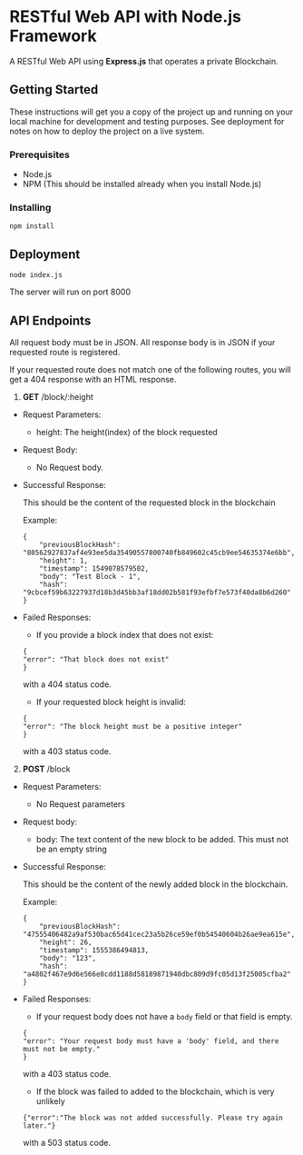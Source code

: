 # RESTful Web API with Node.js Framework

A RESTful Web API using **Express.js** that operates a private Blockchain.

## Getting Started

These instructions will get you a copy of the project up and running on your local machine for development and testing purposes. See deployment for notes on how to deploy the project on a live system.

### Prerequisites

- Node.js
- NPM (This should be installed already when you install Node.js)


### Installing

```
npm install
```


## Deployment

```
node index.js
```

The server will run on port 8000

## API Endpoints

All request body must be in JSON.
All response body is in JSON if your requested route is registered.


If your requested route does not match one of the following routes, you will get a 404 response with an HTML response.

1. **GET** /block/:height
- Request Parameters:
    - height: The height(index) of the block requested

- Request Body:
    - No Request body.


- Successful Response:

    This should be the content of the requested block in the blockchain

    Example:
    ```
    {
        "previousBlockHash": "80562927837af4e93ee5da35490557800740fb849602c45cb9ee54635374e6bb",
        "height": 1,
        "timestamp": 1549078579502,
        "body": "Test Block - 1",
        "hash": "9cbcef59b63227937d18b3d45bb3af18dd02b581f93efbf7e573f40da8b6d260"
    }
    ```

- Failed Responses:
    - If you provide a block index that does not exist:

    ```
    {
    "error": "That block does not exist"
    }
    ``` 
    with a 404 status code.

    - If your requested block height is invalid:
    ```
    {
    "error": "The block height must be a positive integer"
    }
    ```
    with a 403 status code.

2. **POST** /block
- Request Parameters:
    - No Request parameters

- Request body:
    - body: The text content of the new block to be added. This must not be an empty string

- Successful Response:

    This should be the content of the newly added block in the blockchain.

    Example:
    ```
    {
        "previousBlockHash": "47555406482a9af530bac65d41cec23a5b26ce59ef0b54540604b26ae9ea615e",
        "height": 26,
        "timestamp": 1555386494813,
        "body": "123",
        "hash": "a4802f467e9d6e566e8cdd1188d58189871940dbc809d9fc05d13f25005cfba2"
    }
    ```

- Failed Responses:
    - If your request body does not have a `body` field or that field is empty.

    ```
    {
    "error": "Your request body must have a 'body' field, and there must not be empty."
    }
    ``` 
    with a 403 status code.

    - If the block was failed to added to the blockchain, which is very unlikely
    ```
    {"error":"The block was not added successfully. Please try again later."}
    ```
    with a 503 status code.









